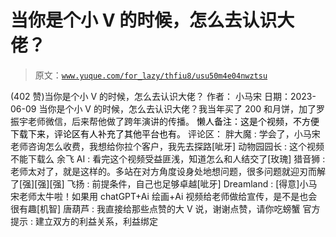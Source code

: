 # 当你是个小 V 的时候，怎么去认识大佬？

> 原文：[`www.yuque.com/for_lazy/thfiu8/usu50m4e04nwztsu`](https://www.yuque.com/for_lazy/thfiu8/usu50m4e04nwztsu)

<ne-h2 id="6ea144f6" data-lake-id="6ea144f6"><ne-heading-ext><ne-heading-anchor></ne-heading-anchor><ne-heading-fold></ne-heading-fold></ne-heading-ext><ne-heading-content><ne-text id="udaab86d6">(402 赞)当你是个小 V 的时候，怎么去认识大佬？</ne-text></ne-heading-content></ne-h2> <ne-p id="ud241d63b" data-lake-id="ud241d63b"><ne-text id="u97e66ab5">作者： 小马宋</ne-text></ne-p> <ne-p id="u1948e911" data-lake-id="u1948e911"><ne-text id="u299b6bce">日期：2023-06-09</ne-text></ne-p> <ne-p id="u4f638d31" data-lake-id="u4f638d31"><ne-text id="ubb373650">当你是个小 V 的时候，怎么去认识大佬？我当年买了 200 和月饼，加了罗振宇老师微信，后来帮他做了跨年演讲的传播。</ne-text></ne-p> <ne-p id="u076ffc2c" data-lake-id="u076ffc2c"><ne-text id="u2bf92224" ne-fontsize="16" style="color: rgb(0, 0, 0);">懒人备注：这是个视频，不方便下载下来，评论区有人补充了其他平台也有。</ne-text></ne-p> <ne-hole id="u27c23ecc" data-lake-id="u27c23ecc"><ne-card data-card-name="hr" data-card-type="block" id="Qncri" data-event-boundary="card"><ne-p id="ue74627bd" data-lake-id="ue74627bd"><ne-text id="u206510bd">评论区：</ne-text></ne-p> <ne-p id="ue424d641" data-lake-id="ue424d641"><ne-text id="u1da575ee">胖大魔 : 学会了，小马宋老师咨询怎么收费，我想给你拉个客户，我先去探路[呲牙]</ne-text> <ne-text id="u54fc621e">动物园园长 : 这个视频不能下载么</ne-text> <ne-text id="u8050b222">余飞 AI : 看完这个视频受益匪浅，知道怎么和人结交了[玫瑰]</ne-text> <ne-text id="uf87b3ad0">猎音狮 : 老师太对了，就是这样的。多站在对方角度设身处地想问题，很多问题就迎刃而解了[强][强][强]</ne-text> <ne-text id="ub25a1466">飞扬 : 前提条件，自己也足够卓越[呲牙]</ne-text> <ne-text id="uaf42772c">Dreamland : [得意]小马宋老师太牛啦！如果用 chatGPT+Ai 绘画+Ai 视频给老师做给宣传，是不是也会很有趣[机智]</ne-text> <ne-text id="udd49b9a5">唐葫芦 : 我直接给那些点赞的大 V 说，谢谢点赞，请你吃螃蟹</ne-text> <ne-text id="u067d79e8">官方提示 : 建立双方的利益关系，利益绑定</ne-text></ne-p></ne-card></ne-hole>